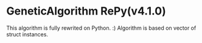 
# GeneticAlgorithm RePy(v4.1.0)
This algorithm is fully rewrited on Python. :)
Algorithm is based on vector of struct instances.
